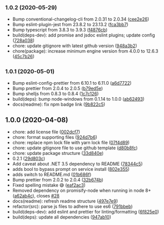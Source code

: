 ## <small>1.0.2 (2020-05-29)</small>

-   Bump conventional-changelog-cli from 2.0.31 to 2.0.34 ([cee2e26](https://github.com/Fdawgs/pm2-windows-service/commit/cee2e26))
-   Bump eslint-plugin-jest from 23.8.2 to 23.13.2 ([fca3bb7](https://github.com/Fdawgs/pm2-windows-service/commit/fca3bb7))
-   Bump typescript from 3.8.3 to 3.9.3 ([f4876cb](https://github.com/Fdawgs/pm2-windows-service/commit/f4876cb))
-   build(deps-dev): add promise and jsdoc eslint plugins; update config ([728a038](https://github.com/Fdawgs/pm2-windows-service/commit/728a038))
-   chore: update gitignore with latest github version ([948a3b2](https://github.com/Fdawgs/pm2-windows-service/commit/948a3b2))
-   chore(package): increase minimum engine version from 4.0.0 to 12.6.3 ([45c7b26](https://github.com/Fdawgs/pm2-windows-service/commit/45c7b26))

## <small>1.0.1 (2020-05-01)</small>

-   Bump eslint-config-prettier from 6.10.1 to 6.11.0 ([a6d7722](https://github.com/Fdawgs/pm2-windows-service/commit/a6d7722))
-   Bump prettier from 2.0.4 to 2.0.5 ([b79ed5e](https://github.com/Fdawgs/pm2-windows-service/commit/b79ed5e))
-   Bump shelljs from 0.8.3 to 0.8.4 ([1c7c126](https://github.com/Fdawgs/pm2-windows-service/commit/1c7c126))
-   build(deps): bump node-windows from 0.1.14 to 1.0.0 ([ab62493](https://github.com/Fdawgs/pm2-windows-service/commit/ab62493))
-   docs(readme): fix npm badge link ([9b822c5](https://github.com/Fdawgs/pm2-windows-service/commit/9b822c5))

## 1.0.0 (2020-04-08)

-   chore: add license file ([002dcf7](https://github.com/Fdawgs/pm2-windows-service/commit/002dcf7))
-   chore: format supporting files ([924d7b6](https://github.com/Fdawgs/pm2-windows-service/commit/924d7b6))
-   chore: replace npm lock file with yarn lock file ([07f4d89](https://github.com/Fdawgs/pm2-windows-service/commit/07f4d89))
-   chore: update gitignore file to use github template ([d80b8fc](https://github.com/Fdawgs/pm2-windows-service/commit/d80b8fc))
-   chore: update package structure ([33d840e](https://github.com/Fdawgs/pm2-windows-service/commit/33d840e))
-   0.2.1 ([29d803c](https://github.com/Fdawgs/pm2-windows-service/commit/29d803c))
-   Add caveat about .NET 3.5 dependency to README ([78344c5](https://github.com/Fdawgs/pm2-windows-service/commit/78344c5))
-   adds bool to bypass prompt on service install ([802e355](https://github.com/Fdawgs/pm2-windows-service/commit/802e355))
-   adds switch to README.md ([01b686f](https://github.com/Fdawgs/pm2-windows-service/commit/01b686f))
-   Bump prettier from 2.0.2 to 2.0.4 ([32b674b](https://github.com/Fdawgs/pm2-windows-service/commit/32b674b))
-   Fixed spelling mistake 😅 ([eaf2ac3](https://github.com/Fdawgs/pm2-windows-service/commit/eaf2ac3))
-   Removed dependency on promisify-node when running in node 8+ ([a62ab4c](https://github.com/Fdawgs/pm2-windows-service/commit/a62ab4c)), closes [#28](https://github.com/Fdawgs/pm2-windows-service/issues/28)
-   docs(readme): refresh readme structure ([497e7e9](https://github.com/Fdawgs/pm2-windows-service/commit/497e7e9))
-   refactor(src): parse js files to adhere to use es6 ([791bbeb](https://github.com/Fdawgs/pm2-windows-service/commit/791bbeb))
-   build(deps-dev): add eslint and prettier for linting/formatting ([6f825e0](https://github.com/Fdawgs/pm2-windows-service/commit/6f825e0))
-   build(deps): update all dependencies ([947ab10](https://github.com/Fdawgs/pm2-windows-service/commit/947ab10))
